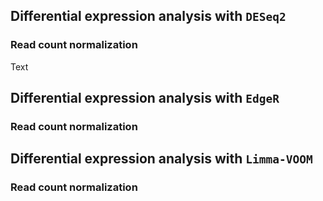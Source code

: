 ## Differential expression analysis with `DESeq2`
### Read count normalization
Text

###

## Differential expression analysis with `EdgeR`

### Read count normalization

## Differential expression analysis with `Limma-VOOM`

### Read count normalization
